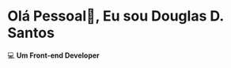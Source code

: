 # Olá Pessoal👋, Eu sou Douglas D. Santos 

💻 **Um Front-end Developer**













<!--
✉️   Entre em contato comigo: 
- 🔭 I’m currently working on ...
- 🌱 I’m currently learning ...
- 👯 I’m looking to collaborate on ...
- 🤔 I’m looking for help with ...
- 💬 Ask me about ...
- 📫 How to reach me: ...
- 😄 Pronouns: ...
- ⚡ Fun fact: ...
-->
